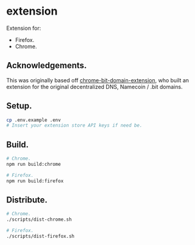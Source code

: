 extension
=========

Extension for:

 * Firefox.
 * Chrome.

## Acknowledgements.

This was originally based off [chrome-bit-domain-extension](https://github.com/Tagide/chrome-bit-domain-extension.git), who built an extension for the original decentralized DNS, Namecoin / .bit domains. 

## Setup.

```sh
cp .env.example .env
# Insert your extension store API keys if need be.
```

## Build.

```sh
# Chrome.
npm run build:chrome

# Firefox.
npm run build:firefox
```

## Distribute.

```sh
# Chrome.
./scripts/dist-chrome.sh

# Firefox.
./scripts/dist-firefox.sh
```